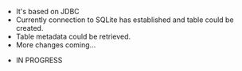 
* It's based on JDBC
* Currently connection to SQLite has established and table could be created.
* Table metadata could be retrieved.
* More changes coming...

- IN PROGRESS